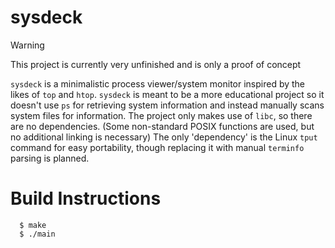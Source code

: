 # sysdeck

> [!WARNING]
> This project is currently very unfinished and is only a proof of concept

`sysdeck` is a minimalistic process viewer/system monitor inspired by the likes of `top` and `htop`.
`sysdeck` is meant to be a more educational project so it doesn't use `ps` for retrieving system information and instead manually scans system files for information.
The project only makes use of `libc`, so there are no dependencies. (Some non-standard POSIX functions are used, but no additional linking is necessary)
The only 'dependency' is the Linux `tput` command for easy portability, though replacing it with manual `terminfo` parsing is planned.

# Build Instructions
```console
  $ make
  $ ./main
```
